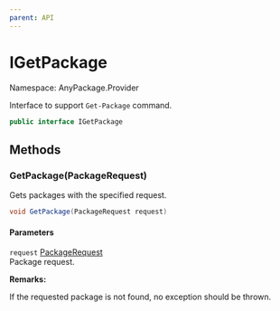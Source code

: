 ```yaml
---
parent: API
---
```


# IGetPackage

Namespace: AnyPackage.Provider

Interface to support `Get-Package` command.

```csharp
public interface IGetPackage
```

## Methods

### **GetPackage(PackageRequest)**

Gets packages with the specified request.

```csharp
void GetPackage(PackageRequest request)
```

#### Parameters

`request` [PackageRequest](./anypackage.provider.packagerequest.md)<br>
Package request.

**Remarks:**

If the requested package is not found, no exception should be thrown.
